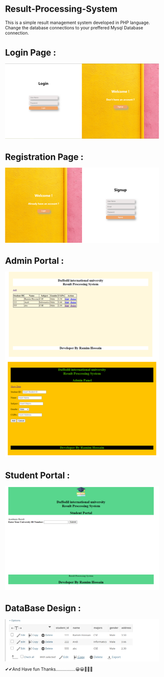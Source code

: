 # Result-Processing-System
This is a simple result management system developed in PHP language. Change the database connections to your preffered Mysql Database connection.

# Login Page :

![](image/login.png)

# Registration Page :

![](image/reg.png)

# Admin Portal :
![](image/admin.png)
![](image/add.png)

# Student Portal :
![](image/stu.png)

# DataBase Design :
![](image/database.png)


✔✔And Have fun Thanks................😀😀🤩🤩🙂
